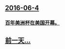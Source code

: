 ## [2016-06-4](/zh/news/2016/06/4/index.md)

### [百年美洲杯在美国开幕。](/zh/news/2016/06/4/百年美洲杯在美国开幕.md)
## [前一天...](/zh/news/2016/06/3/index.md)

